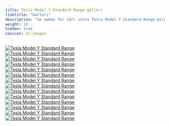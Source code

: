 ```yaml
---
title: Tesla Model Y Standard Range galleri
linktitle: "Galleri"
description: "Se nedan för vårt stora Tesla Model Y Standard Range-bildgalleri. Klicka på bilderna för högupplösta versioner."
weight: 10
hidden: true
navicon: bi-images
---
```

<!-- markdownlint-disable MD033 -->
<div class="row" id ="my-gallery">
	<div class="pswp-grid-item col-6 col-md-4">
		<a href="https://media.evkx.net/multimedia/models/tesla/model_y/model_y_standard_range/exterior_1.jpg"
data-pswp-src="https://media.evkx.net/multimedia/models/tesla/model_y/model_y_standard_range/exterior_1.jpg"
data-pswp-width="3000"
data-pswp-height="2455" 
target="_blank">
			<img src="https://media.evkx.net/multimedia/models/tesla/model_y/model_y_standard_range/exterior_1_xst.jpg" alt="Tesla Model Y Standard Range" class="img-fluid img-thumbnail" />
		</a>
	</div>
	<div class="pswp-grid-item col-6 col-md-4">
		<a href="https://media.evkx.net/multimedia/models/tesla/model_y/model_y_standard_range/exterior_2.jpg"
data-pswp-src="https://media.evkx.net/multimedia/models/tesla/model_y/model_y_standard_range/exterior_2.jpg"
data-pswp-width="2829"
data-pswp-height="1623" 
target="_blank">
			<img src="https://media.evkx.net/multimedia/models/tesla/model_y/model_y_standard_range/exterior_2_xst.jpg" alt="Tesla Model Y Standard Range" class="img-fluid img-thumbnail" />
		</a>
	</div>
	<div class="pswp-grid-item col-6 col-md-4">
		<a href="https://media.evkx.net/multimedia/models/tesla/model_y/model_y_standard_range/exterior_3.jpg"
data-pswp-src="https://media.evkx.net/multimedia/models/tesla/model_y/model_y_standard_range/exterior_3.jpg"
data-pswp-width="1921"
data-pswp-height="1237" 
target="_blank">
			<img src="https://media.evkx.net/multimedia/models/tesla/model_y/model_y_standard_range/exterior_3_xst.jpg" alt="Tesla Model Y Standard Range" class="img-fluid img-thumbnail" />
		</a>
	</div>
	<div class="pswp-grid-item col-6 col-md-4">
		<a href="https://media.evkx.net/multimedia/models/tesla/model_y/model_y_standard_range/exterior_4.jpg"
data-pswp-src="https://media.evkx.net/multimedia/models/tesla/model_y/model_y_standard_range/exterior_4.jpg"
data-pswp-width="1796"
data-pswp-height="1054" 
target="_blank">
			<img src="https://media.evkx.net/multimedia/models/tesla/model_y/model_y_standard_range/exterior_4_xst.jpg" alt="Tesla Model Y Standard Range" class="img-fluid img-thumbnail" />
		</a>
	</div>
	<div class="pswp-grid-item col-6 col-md-4">
		<a href="https://media.evkx.net/multimedia/models/tesla/model_y/model_y_standard_range/frontseats_1.jpg"
data-pswp-src="https://media.evkx.net/multimedia/models/tesla/model_y/model_y_standard_range/frontseats_1.jpg"
data-pswp-width="3000"
data-pswp-height="2000" 
target="_blank">
			<img src="https://media.evkx.net/multimedia/models/tesla/model_y/model_y_standard_range/frontseats_1_xst.jpg" alt="Tesla Model Y Standard Range" class="img-fluid img-thumbnail" />
		</a>
	</div>
	<div class="pswp-grid-item col-6 col-md-4">
		<a href="https://media.evkx.net/multimedia/models/tesla/model_y/model_y_standard_range/interior_1.jpg"
data-pswp-src="https://media.evkx.net/multimedia/models/tesla/model_y/model_y_standard_range/interior_1.jpg"
data-pswp-width="3000"
data-pswp-height="1998" 
target="_blank">
			<img src="https://media.evkx.net/multimedia/models/tesla/model_y/model_y_standard_range/interior_1_xst.jpg" alt="Tesla Model Y Standard Range" class="img-fluid img-thumbnail" />
		</a>
	</div>
	<div class="pswp-grid-item col-6 col-md-4">
		<a href="https://media.evkx.net/multimedia/models/tesla/model_y/model_y_standard_range/main_1.jpg"
data-pswp-src="https://media.evkx.net/multimedia/models/tesla/model_y/model_y_standard_range/main_1.jpg"
data-pswp-width="3000"
data-pswp-height="2250" 
target="_blank">
			<img src="https://media.evkx.net/multimedia/models/tesla/model_y/model_y_standard_range/main_1_xst.jpg" alt="Tesla Model Y Standard Range" class="img-fluid img-thumbnail" />
		</a>
	</div>
	<div class="pswp-grid-item col-6 col-md-4">
		<a href="https://media.evkx.net/multimedia/models/tesla/model_y/model_y_standard_range/screens_1.jpg"
data-pswp-src="https://media.evkx.net/multimedia/models/tesla/model_y/model_y_standard_range/screens_1.jpg"
data-pswp-width="3000"
data-pswp-height="1800" 
target="_blank">
			<img src="https://media.evkx.net/multimedia/models/tesla/model_y/model_y_standard_range/screens_1_xst.jpg" alt="Tesla Model Y Standard Range" class="img-fluid img-thumbnail" />
		</a>
	</div>
	<div class="pswp-grid-item col-6 col-md-4">
		<a href="https://media.evkx.net/multimedia/models/tesla/model_y/model_y_standard_range/screens_2.jpg"
data-pswp-src="https://media.evkx.net/multimedia/models/tesla/model_y/model_y_standard_range/screens_2.jpg"
data-pswp-width="3000"
data-pswp-height="2000" 
target="_blank">
			<img src="https://media.evkx.net/multimedia/models/tesla/model_y/model_y_standard_range/screens_2_xst.jpg" alt="Tesla Model Y Standard Range" class="img-fluid img-thumbnail" />
		</a>
	</div>
	<div class="pswp-grid-item col-6 col-md-4">
		<a href="https://media.evkx.net/multimedia/models/tesla/model_y/model_y_standard_range/screens_3.jpg"
data-pswp-src="https://media.evkx.net/multimedia/models/tesla/model_y/model_y_standard_range/screens_3.jpg"
data-pswp-width="3000"
data-pswp-height="2000" 
target="_blank">
			<img src="https://media.evkx.net/multimedia/models/tesla/model_y/model_y_standard_range/screens_3_xst.jpg" alt="Tesla Model Y Standard Range" class="img-fluid img-thumbnail" />
		</a>
	</div>
	<div class="pswp-grid-item col-6 col-md-4">
		<a href="https://media.evkx.net/multimedia/models/tesla/model_y/model_y_standard_range/seats_1.jpg"
data-pswp-src="https://media.evkx.net/multimedia/models/tesla/model_y/model_y_standard_range/seats_1.jpg"
data-pswp-width="3000"
data-pswp-height="2000" 
target="_blank">
			<img src="https://media.evkx.net/multimedia/models/tesla/model_y/model_y_standard_range/seats_1_xst.jpg" alt="Tesla Model Y Standard Range" class="img-fluid img-thumbnail" />
		</a>
	</div>
	<div class="pswp-grid-item col-6 col-md-4">
		<a href="https://media.evkx.net/multimedia/models/tesla/model_y/model_y_standard_range/secondrowseats_1.jpg"
data-pswp-src="https://media.evkx.net/multimedia/models/tesla/model_y/model_y_standard_range/secondrowseats_1.jpg"
data-pswp-width="3000"
data-pswp-height="2000" 
target="_blank">
			<img src="https://media.evkx.net/multimedia/models/tesla/model_y/model_y_standard_range/secondrowseats_1_xst.jpg" alt="Tesla Model Y Standard Range" class="img-fluid img-thumbnail" />
		</a>
	</div>
	<div class="pswp-grid-item col-6 col-md-4">
		<a href="https://media.evkx.net/multimedia/models/tesla/model_y/model_y_standard_range/thirdrowseats_1.jpg"
data-pswp-src="https://media.evkx.net/multimedia/models/tesla/model_y/model_y_standard_range/thirdrowseats_1.jpg"
data-pswp-width="3000"
data-pswp-height="2000" 
target="_blank">
			<img src="https://media.evkx.net/multimedia/models/tesla/model_y/model_y_standard_range/thirdrowseats_1_xst.jpg" alt="Tesla Model Y Standard Range" class="img-fluid img-thumbnail" />
		</a>
	</div>
	<div class="pswp-grid-item col-6 col-md-4">
		<a href="https://media.evkx.net/multimedia/models/tesla/model_y/model_y_standard_range/thirdrowseats_2.jpg"
data-pswp-src="https://media.evkx.net/multimedia/models/tesla/model_y/model_y_standard_range/thirdrowseats_2.jpg"
data-pswp-width="3000"
data-pswp-height="2000" 
target="_blank">
			<img src="https://media.evkx.net/multimedia/models/tesla/model_y/model_y_standard_range/thirdrowseats_2_xst.jpg" alt="Tesla Model Y Standard Range" class="img-fluid img-thumbnail" />
		</a>
	</div>
</div>
<script type="module">
  import PhotoSwipeLightbox from '/js/photoswipe-lightbox.esm.js';
    const lightbox = new PhotoSwipeLightbox({
       gallery: '#my-gallery',
        children: 'a',
        pswpModule: () => import('/js/photoswipe.esm.js')
    });
lightbox.init();
</script>
